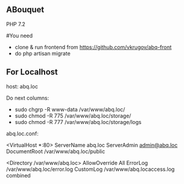 ## ABouquet

PHP 7.2

#You need
- clone & run frontend from https://github.com/vkrugov/abq-front
- do php artisan migrate

## For Localhost

host: abq.loc

Do next columns:
- sudo chgrp -R www-data /var/www/abq.loc/
- sudo chmod -R 775 /var/www/abq.loc/storage/
- sudo chmod -R 777 /var/www/abq.loc/storage/logs

abq.loc.conf:

<VirtualHost *:80>
   ServerName abq.loc
   ServerAdmin admin@abq.loc
   DocumentRoot /var/www/abq.loc/public

   <Directory /var/www/abq.loc>
       AllowOverride All
   </Directory>
   ErrorLog /var/www/abq.loc/error.log
   CustomLog /var/www/abq.locaccess.log combined
</VirtualHost>


